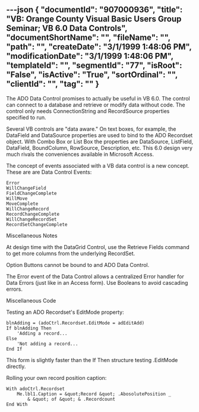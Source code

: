 ---json
{
  "documentId": "907000936",
  "title": "VB: Orange County Visual Basic Users Group Seminar; VB 6.0 Data Controls",
  "documentShortName": "",
  "fileName": "",
  "path": "",
  "createDate": "3/1/1999 1:48:06 PM",
  "modificationDate": "3/1/1999 1:48:06 PM",
  "templateId": "",
  "segmentId": "77",
  "isRoot": "False",
  "isActive": "True",
  "sortOrdinal": "",
  "clientId": "",
  "tag": ""
}
---

The ADO Data Control promises to actually be useful in VB 6.0. The control can connect to a database and retrieve or modify data without code. The control only needs ConnectionString and RecordSource properties specified to run.

Several VB controls are &quot;data aware.&quot; On text boxes, for example, the DataField and DataSource properties are used to bind to the ADO Recordset object. With Combo Box or List Box the properties are DataSource, ListField, DataField, BoundColumn, RowSource, Description, etc. This 6.0 design very much rivals the conveniences available in Microsoft Access.

The concept of events associated with a VB data control is a new concept. These are are Data Control Events:

    Error
    WillChangeField
    FieldChangeComplete
    WillMove
    MoveComplete
    WillChangeRecord
    RecordChangeComplete
    WillChangeRecordSet
    RecordSetChangeComplete


Miscellaneous Notes

At design time with the DataGrid Control, use the Retrieve Fields command to get more columns from the underlying RecordSet.

Option Buttons cannot be bound to and ADO Data Control.

The Error event of the Data Control allows a centralized Error handler for Data Errors (just like in an Access form). Use Booleans to avoid cascading errors.


Miscellaneous Code

Testing an ADO Recordset's EditMode property:

    blnAdding = (adoCtrl.Recordset.EditMode = adEditAdd)
    If blnAdding Then
        'Adding a record...
    Else
        'Not adding a record...
    End If

This form is slightly faster than the If Then structure testing .EditMode directly.

Rolling your own record position caption:

    With adoCtrl.Recordset
        Me.lbl1.Caption = &quot;Record &quot; .AbosolutePosition _
            & &quot; of &quot; & .Recordcount
    End With
